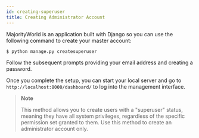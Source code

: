 ```yaml
---
id: creating-superuser
title: Creating Administrator Account
---
```


MajorityWorld is an application built with Django so you can use the following command to create your master account:

```console
$ python manage.py createsuperuser
```

Follow the subsequent prompts providing your email address and creating a password.

Once you complete the setup, you can start your local server and go to `http://localhost:8000/dashboard/` to log into the management interface.

> **Note**
>
> This method allows you to create users with a "superuser" status, meaning they have all system privileges, regardless of the specific permission set granted to them. Use this method to create an administrator account only. 


